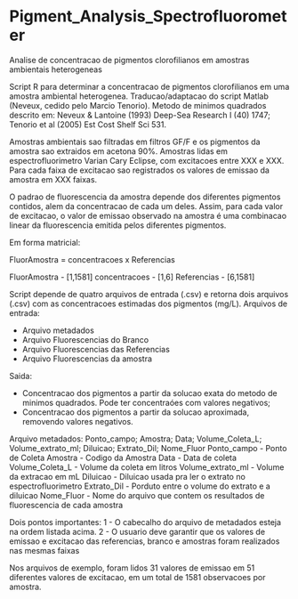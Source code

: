 # Pigment_Analysis_Spectrofluorometer
Analise de concentracao de pigmentos clorofilianos em amostras ambientais heterogeneas

Script R para determinar a concentracao de pigmentos clorofilianos em uma amostra ambiental heterogenea. 
Traducao/adaptacao do script Matlab (Neveux, cedido pelo Marcio Tenorio). Metodo de minimos quadrados descrito em:
Neveux & Lantoine (1993) Deep-Sea Research I (40) 1747; Tenorio et al (2005) Est Cost Shelf Sci 531.

Amostras ambientais sao filtradas em filtros GF/F e os pigmentos da amostra sao extraidos em acetona 90%. 
Amostras lidas em espectrofluorimetro Varian Cary Eclipse, com excitacoes entre XXX e XXX. 
Para cada faixa de excitacao sao registrados os valores de emissao da amostra em XXX faixas.

O padrao de fluorescencia da amostra depende dos diferentes pigmentos contidos, alem da concentracao de cada um deles.
Assim, para cada valor de excitacao, o valor de emissao observado na amostra é uma combinacao linear da fluorescencia emitida pelos diferentes pigmentos.

Em forma matricial:

FluorAmostra = concentracoes x Referencias

FluorAmostra - [1,1581]
concentracoes - [1,6]
Referencias - [6,1581]


Script depende de quatro arquivos de entrada (.csv) e retorna dois arquivos (.csv) com as concentracoes estimadas dos pigmentos (mg/L).
Arquivos de entrada:
- Arquivo metadados 
- Arquivo Fluorescencias do Branco
- Arquivo Fluorescencias das Referencias
- Arquivo Fluorescencias da amostra

Saida:
- Concentracao dos pigmentos a partir da solucao exata do metodo de minimos quadrados. Pode ter concentraóes com valores negativos;
- Concentracao dos pigmentos a partir da solucao aproximada, removendo valores negativos.


Arquivo metadados:
Ponto_campo; Amostra; Data; Volume_Coleta_L; Volume_extrato_ml; Diluicao; Extrato_Dil; Nome_Fluor
Ponto_campo       - Ponto de Coleta
Amostra           - Codigo da Amostra
Data              - Data de coleta
Volume_Coleta_L   - Volume da coleta em litros
Volume_extrato_ml - Volume da extracao em mL
Diluicao          - Diluicao usada pra ler o extrato no espectrofluorimetro
Extrato_Dil       - Porduto entre o volume do extrato e a diluicao
Nome_Fluor        - Nome do arquivo que contem os resultados de fluorescencia de cada amostra


Dois pontos importantes:
1 - O cabecalho do arquivo de metadados esteja na ordem listada acima.
2 - O usuario deve garantir que os valores de emissao e excitacao das referencias, branco e amostras foram realizados nas mesmas faixas

Nos arquivos de exemplo, foram lidos 31 valores de emissao em 51 diferentes valores de excitacao, em um total de 1581 observacoes por amostra.
